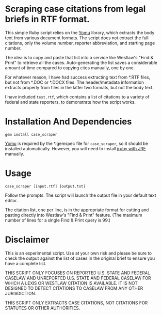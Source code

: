 # Scraping case citations from legal briefs in RTF format.

This simple Ruby script relies on the [Yomu](https://github.com/Erol/yomu) library, which extracts the body text from various document formats. The script does not extract the full citations, only the volume number, reporter abbreviation, and starting page number.

The idea is to copy and paste that list into a service like Westlaw's "Find & Print" to retrieve all the cases. Auto-generating the list saves a considerable amount of time compared to copying cites manually, one by one.

For whatever reason, I have had success extracting text from *.RTF files, but not from *.DOC or *.DOCX files. The header/metadata information extracts properly from files in the latter two formats, but not the body text.

I have included `test.rtf`, which contains a list of citations to a variety of federal and state reporters, to demonstrate how the script works.

# Installation And Dependencies

```
gem install case_scraper
```

[Yomu](https://github.com/Erol/yomu) is required by the *.gemspec file for `case_scraper`, so it should be installed automatically. However, you will need to install [jruby with JRE](http://jruby.org/download) manually.

# Usage

```
case_scraper [input.rtf] [output.txt]
```

Follow the prompts. The script will launch the output file in your default text editor.

The citation list, one per line, is in the appropriate format for cutting and pasting directly into Westlaw's "Find & Print" feature. (The maximum number of lines for a single Find & Print query is 99.)

# Disclaimer

This is an experimental script. Use at your own risk and please be sure to check the output against the list of cases in the original brief to ensure you have a complete list.

THIS SCRIPT ONLY FOCUSES ON REPORTED U.S. STATE AND FEDERAL CASELAW AND UNREPORTED U.S. STATE AND FEDERAL CASELAW FOR WHICH A LEXIS OR WESTLAW CITATION IS AVAILABLE. IT IS NOT DESIGNED TO DETECT CITATIONS TO CASELAW FROM ANY OTHER JURISDICTION.

THIS SCRIPT ONLY EXTRACTS CASE CITATIONS, NOT CITATIONS FOR STATUTES OR OTHER AUTHORITIES.